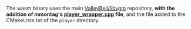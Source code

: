 The wasm binary uses the main [ValleyBell/libvgm](https://github.com/ValleyBell/libvgm) repository, **with the addition of mmontag's [player_wrapper.cpp](https://github.com/mmontag/chip-player-js/blob/master/libvgm/player/player_wrapper.cpp) file**, and the file added to the CMakeLists.txt of the `player` directory.
